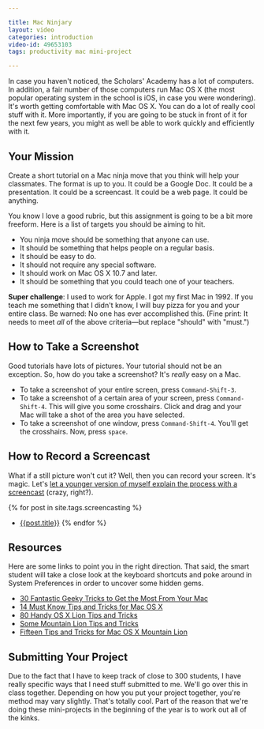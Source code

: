 ```yaml
---

title: Mac Ninjary
layout: video
categories: introduction
video-id: 49653103
tags: productivity mac mini-project

---
```


In case you haven't noticed, the Scholars' Academy has a lot of computers. In addition, a fair number of those computers run Mac OS X (the most popular operating system in the school is iOS, in case you were wondering). It's worth getting comfortable with Mac OS X. You can do a lot of really cool stuff with it. More importantly, if you are going to be stuck in front of it for the next few years, you might as well be able to work quickly and efficiently with it.

## Your Mission

Create a short tutorial on a Mac ninja move that you think will help your classmates. The format is up to you. It could be a Google Doc. It could be a presentation. It could be a screencast. It could be a web page. It could be anything.

You know I love a good rubric, but this assignment is going to be a bit more freeform. Here is a list of targets you should be aiming to hit.

* You ninja move should be something that anyone can use.
* It should be something that helps people on a regular basis.
* It should be easy to do.
* It should not require any special software.
* It should work on Mac OS X 10.7 and later.
* It should be something that you could teach one of your teachers.

**Super challenge**: I used to work for Apple. I got my first Mac in 1992. If you teach me something that I didn't know, I will buy pizza for you and your entire class. Be warned: No one has ever accomplished this. (Fine print: It needs to meet _all_ of the above criteria—but replace "should" with "must.")

## How to Take a Screenshot

Good tutorials have lots of pictures. Your tutorial should not be an exception. So, how do you take a screenshot? It's _really_ easy on a Mac.

* To take a screenshot of your entire screen, press `Command-Shift-3`.
* To take a screenshot of a certain area of your screen, press `Command-Shift-4`. This will give you some crosshairs. Click and drag and your Mac will take a shot of the area you have selected.
* To take a screenshot of one window, press `Command-Shift-4`. You'll get the crosshairs. Now, press `space`.

## How to Record a Screencast

What if a still picture won't cut it? Well, then you can record your screen. It's magic. Let's [let a younger version of myself explain the process with a screencast][vimeo] (crazy, right?).

[vimeo]: https://vimeo.com/26682644

{% for post in site.tags.screencasting %}
* [{{post.title}}]({{post.url}})
{% endfor %}

## Resources

Here are some links to point you in the right direction. That said, the smart student will take a close look at the keyboard shortcuts and poke around in System Preferences in order to uncover some hidden gems.

* [30 Fantastic Geeky Tricks to Get the Most From Your Mac][1]
* [14 Must Know Tips and Tricks for Mac OS X][2]
* [80 Handy OS X Lion Tips and Tricks][3]
* [Some Mountain Lion Tips and Tricks][4]
* [Fifteen Tips and Tricks for Mac OS X Mountain Lion][5]

## Submitting Your Project

Due to the fact that I have to keep track of close to 300 students, I have really specific ways that I need stuff submitted to me. We'll go over this in class together. Depending on how you put your project together, you're method may vary slightly. That's totally cool. Part of the reason that we're doing these mini-projects in the beginning of the year is to work out all of the kinks.

[1]: http://mac.appstorm.net/roundups/30-fantastic-geeky-tricks-to-get-the-most-from-your-mac/
[2]: http://osxdaily.com/2012/06/08/14-must-know-tips-tricks-for-mac-os-x/
[3]: http://www.techradar.com/us/news/software/operating-systems/80-handy-os-x-lion-tips-and-tricks-1044374
[4]: http://9to5mac.com/2012/07/30/some-mountain-lion-tips-and-tricks/
[5]: http://miami.cbslocal.com/2012/08/11/fifteen-tips-and-tricks-for-mac-os-x-mountain-lion/

